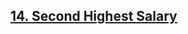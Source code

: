 <h2><a href="https://leetcode.com/problems/second-highest-salary/?envType=study-plan&id=sql-i">14. Second Highest Salary